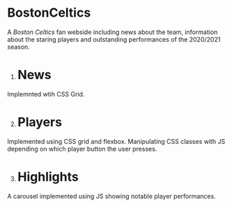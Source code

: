 # BostonCeltics

A *Boston Celtics* fan webside including news about the team, information about the staring players and outstanding performances of the 2020/2021 season.

1. # News

Implemnted wtih CSS Grid.

2. # Players

Implemented using CSS grid and flexbox. Manipulating CSS classes with JS depending on which player button the user presses.

3. # Highlights

A carousel implemented using JS showing notable player performances.

